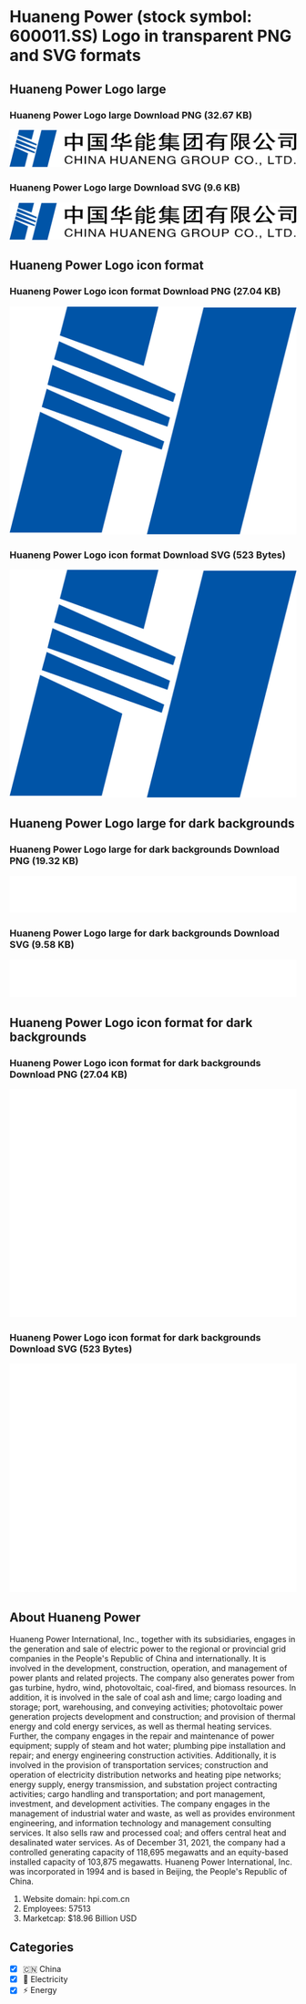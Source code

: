 # Huaneng Power (stock symbol: 600011.SS) Logo in transparent PNG and SVG formats

## Huaneng Power Logo large

### Huaneng Power Logo large Download PNG (32.67 KB)

![Huaneng Power Logo large Download PNG (32.67 KB)](/img/orig/600011.SS_BIG-6dc53ab2.png)

### Huaneng Power Logo large Download SVG (9.6 KB)

![Huaneng Power Logo large Download SVG (9.6 KB)](/img/orig/600011.SS_BIG-590c4f25.svg)

## Huaneng Power Logo icon format

### Huaneng Power Logo icon format Download PNG (27.04 KB)

![Huaneng Power Logo icon format Download PNG (27.04 KB)](/img/orig/600011.SS-50870ea6.png)

### Huaneng Power Logo icon format Download SVG (523 Bytes)

![Huaneng Power Logo icon format Download SVG (523 Bytes)](/img/orig/600011.SS-80c9c20d.svg)

## Huaneng Power Logo large for dark backgrounds

### Huaneng Power Logo large for dark backgrounds Download PNG (19.32 KB)

![Huaneng Power Logo large for dark backgrounds Download PNG (19.32 KB)](/img/orig/600011.SS_BIG.D-89fde0fd.png)

### Huaneng Power Logo large for dark backgrounds Download SVG (9.58 KB)

![Huaneng Power Logo large for dark backgrounds Download SVG (9.58 KB)](/img/orig/600011.SS_BIG.D-da5e8da6.svg)

## Huaneng Power Logo icon format for dark backgrounds

### Huaneng Power Logo icon format for dark backgrounds Download PNG (27.04 KB)

![Huaneng Power Logo icon format for dark backgrounds Download PNG (27.04 KB)](/img/orig/600011.SS.D-ada33e01.png)

### Huaneng Power Logo icon format for dark backgrounds Download SVG (523 Bytes)

![Huaneng Power Logo icon format for dark backgrounds Download SVG (523 Bytes)](/img/orig/600011.SS.D-3cbd3365.svg)

## About Huaneng Power

Huaneng Power International, Inc., together with its subsidiaries, engages in the generation and sale of electric power to the regional or provincial grid companies in the People's Republic of China and internationally. It is involved in the development, construction, operation, and management of power plants and related projects. The company also generates power from gas turbine, hydro, wind, photovoltaic, coal-fired, and biomass resources. In addition, it is involved in the sale of coal ash and lime; cargo loading and storage; port, warehousing, and conveying activities; photovoltaic power generation projects development and construction; and provision of thermal energy and cold energy services, as well as thermal heating services. Further, the company engages in the repair and maintenance of power equipment; supply of steam and hot water; plumbing pipe installation and repair; and energy engineering construction activities. Additionally, it is involved in the provision of transportation services; construction and operation of electricity distribution networks and heating pipe networks; energy supply, energy transmission, and substation project contracting activities; cargo handling and transportation; and port management, investment, and development activities. The company engages in the management of industrial water and waste, as well as provides environment engineering, and information technology and management consulting services. It also sells raw and processed coal; and offers central heat and desalinated water services. As of December 31, 2021, the company had a controlled generating capacity of 118,695 megawatts and an equity-based installed capacity of 103,875 megawatts. Huaneng Power International, Inc. was incorporated in 1994 and is based in Beijing, the People's Republic of China.

1. Website domain: hpi.com.cn
2. Employees: 57513
3. Marketcap: $18.96 Billion USD


## Categories
- [x] 🇨🇳 China
- [x] 🔋 Electricity
- [x] ⚡ Energy
